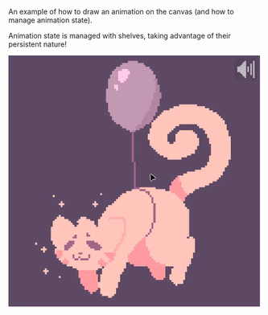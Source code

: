 An example of how to draw an animation on the canvas (and how to manage animation state).

Animation state is managed with shelves, taking advantage of their persistent nature!

<img width="500" height="500" src="../previews/mewly-anim-static.webp" alt="Pixel animation of a cartoon cat being lifted up by a balloon.">
